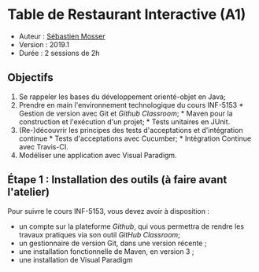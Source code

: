 # Table de Restaurant Interactive (A1)

  * Auteur : [Sébastien Mosser](mosser@i3s.unice.fr)
  * Version : 2019.1
  * Durée : 2 sessions de 2h

## Objectifs

  1. Se rappeler les bases du développement orienté-objet en Java; 
  2. Prendre en main l'environnement technologique du cours INF-5153
    * Gestion de version avec Git et _Github Classroom_;
    * Maven pour la construction et l'exécution d'un projet;
    * Tests unitaires en JUnit.
  3. (Re-)découvrir les principes des tests d'acceptations et d'intégration continue
    * Tests d'acceptations avec Cucumber;
    * Intégration Continue avec Travis-CI. 
  4. Modéliser une application avec Visual Paradigm.

## Étape 1 : Installation des outils (à faire avant l'atelier)

Pour suivre le cours INF-5153, vous devez avoir à disposition : 

  * un compte sur la plateforme _Github_, qui vous permettra de rendre les travaux pratiques via son outil _GitHub Classroom_;
  * un gestionnaire de version Git, dans une version récente ;
  * une installation fonctionnelle de Maven, en version 3 ;
  * une installation de Visual Paradigm 
